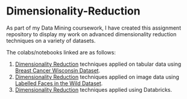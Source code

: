 # Dimensionality-Reduction
As part of my Data Mining coursework, I have created this assignment repository to display my work on advanced dimensionality reduction techniques on a variety of datasets.

The colabs/notebooks linked are as follows:
1. [Dimensionality Reduction](https://colab.research.google.com/drive/1TdPH-7jHsndWj3iVmwL7wwMDXnTqD425?usp=sharing) techniques applied on tabular data using [Breast Cancer Wisconsin Dataset](https://www.kaggle.com/datasets/uciml/breast-cancer-wisconsin-data).
2. [Dimensionality Reduction](https://colab.research.google.com/drive/1BgWpQvAWYrvDqAN8AFspTKWmulpjLyeC?usp=sharing) techniques applied on image data using [Labelled Faces in the Wild Dataset](https://www.kaggle.com/datasets/atulanandjha/lfwpeople).
3. [Dimensionality Reduction]() techniques applied using Databricks.